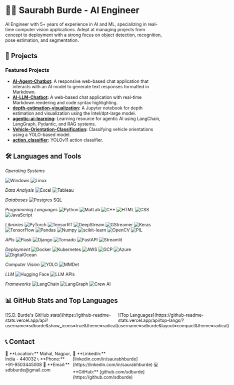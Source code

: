 # 👨‍💻 Saurabh Burde - AI Engineer
AI Engineer with 5+ years of experience in AI and ML, specializing in real-time computer vision applications. Adept at managing projects from concept to deployment with a strong focus on object detection, recognition, pose estimation, and segmentation.

## 📂 Projects

### Featured Projects
- **[AI-Agent-Chatbot](https://github.com/sdburde/AI-Agent-Chatbot):** A responsive web-based chat application that interacts with an AI model to generate text responses formatted in Markdown.
- **[AI-LLM-Chatbot](https://github.com/sdburde/AI-LLM-Chatbot):** A web-based chat application with real-time Markdown rendering and code syntax highlighting.
- **[depth-estimation-visualization](https://github.com/sdburde/depth-estimation-visualization):** A Jupyter notebook for depth estimation and visualization using the Intel/dpt-large model.
- **[agentic-ai-learning](https://github.com/sdburde/agentic-ai-learning):** Learning resource for agentic AI using LangChain, LangGraph, Pydantic, and RAG systems.
- **[Vehicle-Orientation-Classification](https://github.com/sdburde/Vehicle-Orientation-Classification):** Classifying vehicle orientations using a YOLO-based model.
- **[action_classifier](https://github.com/sdburde/action_classifier):** YOLOv11 action classifier.

## 🛠️ Languages and Tools

*Operating Systems*

![Windows](https://img.shields.io/badge/-Windows-black?style=flat-square&logo=windows)
![Linux](https://img.shields.io/badge/-Linux-black?style=flat-square&logo=linux)

*Data Analysis*
![Excel](https://img.shields.io/badge/-Excel-black?style=flat-square&logo=microsoft-excel)
![Tableau](https://img.shields.io/badge/-Tableau-black?style=flat-square&logo=tableau)

*Databases*
![Postgres SQL](https://img.shields.io/badge/-Postgres_SQL-black?style=flat-square&logo=postgresql)

*Programming Languages*
![Python](https://img.shields.io/badge/-Python-black?style=flat-square&logo=python)
![MatLab](https://img.shields.io/badge/-MatLab-black?style=flat-square&logo=mathworks)
![C++](https://img.shields.io/badge/-C++-black?style=flat-square&logo=cplusplus)
![HTML](https://img.shields.io/badge/-HTML-black?style=flat-square&logo=html5)
![CSS](https://img.shields.io/badge/-CSS-black?style=flat-square&logo=css3)
![JavaScript](https://img.shields.io/badge/-JavaScript-black?style=flat-square&logo=javascript)

*Libraries*
![PyTorch](https://img.shields.io/badge/-PyTorch-black?style=flat-square&logo=pytorch)
![TensorRT](https://img.shields.io/badge/-TensorRT-black?style=flat-square&logo=tensorflow)
![DeepStream](https://img.shields.io/badge/-DeepStream-black?style=flat-square&logo=nvidia)
![GStreamer](https://img.shields.io/badge/-GStreamer-black?style=flat-square&logo=gstreamer)
![Keras](https://img.shields.io/badge/-Keras-black?style=flat-square&logo=keras)
![TensorFlow](https://img.shields.io/badge/-TensorFlow-black?style=flat-square&logo=tensorflow)
![Pandas](https://img.shields.io/badge/-Pandas-black?style=flat-square&logo=pandas)
![Numpy](https://img.shields.io/badge/-Numpy-black?style=flat-square&logo=numpy)
![scikit-learn](https://img.shields.io/badge/-scikit--learn-black?style=flat-square&logo=scikit-learn)
![OpenCV](https://img.shields.io/badge/-OpenCV-black?style=flat-square&logo=opencv)
![PIL](https://img.shields.io/badge/-PIL-black?style=flat-square&logo=python)

*APIs*
![Flask](https://img.shields.io/badge/-Flask-black?style=flat-square&logo=flask)
![Django](https://img.shields.io/badge/-Django-black?style=flat-square&logo=django)
![Tornado](https://img.shields.io/badge/-Tornado-black?style=flat-square&logo=tornado)
![FastAPI](https://img.shields.io/badge/-FastAPI-black?style=flat-square&logo=fastapi)
![Streamlit](https://img.shields.io/badge/-Streamlit-black?style=flat-square&logo=streamlit)

*Deployment*
![Docker](https://img.shields.io/badge/-Docker-black?style=flat-square&logo=docker)
![Kubernetes](https://img.shields.io/badge/-Kubernetes-black?style=flat-square&logo=kubernetes)
![AWS](https://img.shields.io/badge/-AWS-black?style=flat-square&logo=amazon-aws)
![GCP](https://img.shields.io/badge/-GCP-black?style=flat-square&logo=google-cloud)
![Azure](https://img.shields.io/badge/-Azure-black?style=flat-square&logo=microsoft-azure)
![DigitalOcean](https://img.shields.io/badge/-DigitalOcean-black?style=flat-square&logo=digitalocean)

*Computer Vision*
![YOLO](https://img.shields.io/badge/-YOLO-black?style=flat-square&logo=yolo)
![MMDet](https://img.shields.io/badge/-MMDet-black?style=flat-square&logo=mmdetection)

*LLM*
![Hugging Face](https://img.shields.io/badge/-Hugging_Face-black?style=flat-square&logo=huggingface)
![LLM APIs](https://img.shields.io/badge/-LLM_APIs-black?style=flat-square&logo=apis)

*Frameworks*
![LangChain](https://img.shields.io/badge/-LangChain-black?style=flat-square&logo=langchain)
![LangGraph](https://img.shields.io/badge/-LangGraph-black?style=flat-square&logo=langgraph)
![Crew AI](https://img.shields.io/badge/-Crew_AI-black?style=flat-square&logo=crewai)

## 📊 GitHub Stats and Top Languages

<div style="display: flex; justify-content: space-between;">
  <div>
    ![S.D. Burde's GitHub stats](https://github-readme-stats.vercel.app/api?username=sdburde&show_icons=true&theme=radical)
  </div>
  <div>
    ![Top Languages](https://github-readme-stats.vercel.app/api/top-langs/?username=sdburde&layout=compact&theme=radical)
  </div>
</div>

## 📞 Contact

<div style="display: flex; justify-content: space-between;">
  <div>
    📍 **Location:** Mahal, Nagpur, India - 440032  
    📞 **Phone:** +91-9503445008  
    📧 **Email:** sdbburde@gmail.com
  </div>
  <div>
    🔗 **LinkedIn:** [linkedin.com/in/saurabhburde](https://linkedin.com/in/saurabhburde)  
    💻 **GitHub:** [github.com/sdburde](https://github.com/sdburde)
  </div>
</div>
